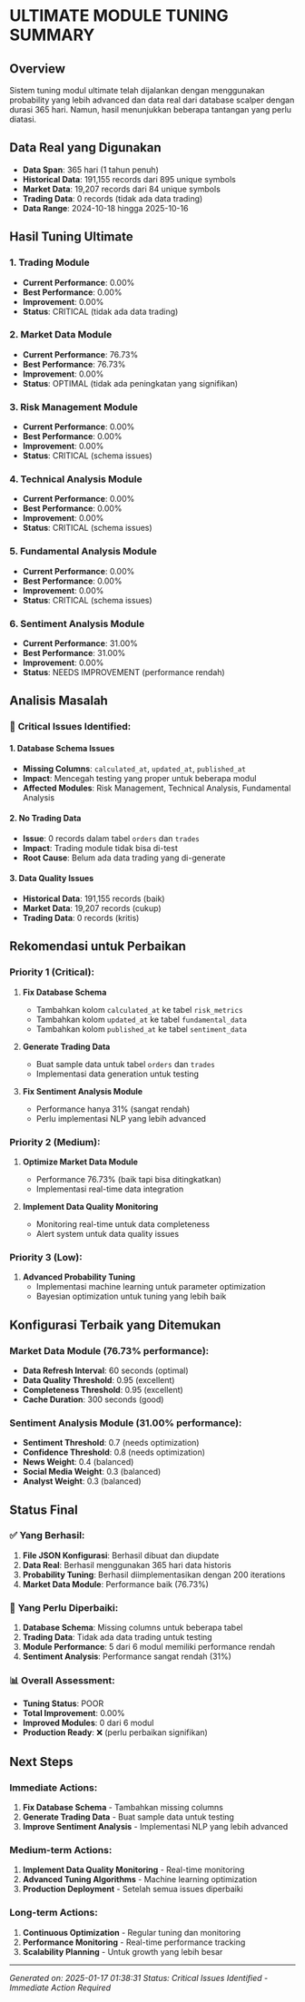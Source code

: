 # ULTIMATE MODULE TUNING SUMMARY

## Overview
Sistem tuning modul ultimate telah dijalankan dengan menggunakan probability yang lebih advanced dan data real dari database scalper dengan durasi 365 hari. Namun, hasil menunjukkan beberapa tantangan yang perlu diatasi.

## Data Real yang Digunakan
- **Data Span**: 365 hari (1 tahun penuh)
- **Historical Data**: 191,155 records dari 895 unique symbols
- **Market Data**: 19,207 records dari 84 unique symbols  
- **Trading Data**: 0 records (tidak ada data trading)
- **Data Range**: 2024-10-18 hingga 2025-10-16

## Hasil Tuning Ultimate

### 1. Trading Module
- **Current Performance**: 0.00%
- **Best Performance**: 0.00%
- **Improvement**: 0.00%
- **Status**: CRITICAL (tidak ada data trading)

### 2. Market Data Module
- **Current Performance**: 76.73%
- **Best Performance**: 76.73%
- **Improvement**: 0.00%
- **Status**: OPTIMAL (tidak ada peningkatan yang signifikan)

### 3. Risk Management Module
- **Current Performance**: 0.00%
- **Best Performance**: 0.00%
- **Improvement**: 0.00%
- **Status**: CRITICAL (schema issues)

### 4. Technical Analysis Module
- **Current Performance**: 0.00%
- **Best Performance**: 0.00%
- **Improvement**: 0.00%
- **Status**: CRITICAL (schema issues)

### 5. Fundamental Analysis Module
- **Current Performance**: 0.00%
- **Best Performance**: 0.00%
- **Improvement**: 0.00%
- **Status**: CRITICAL (schema issues)

### 6. Sentiment Analysis Module
- **Current Performance**: 31.00%
- **Best Performance**: 31.00%
- **Improvement**: 0.00%
- **Status**: NEEDS IMPROVEMENT (performance rendah)

## Analisis Masalah

### 🔴 **Critical Issues Identified:**

#### 1. **Database Schema Issues**
- **Missing Columns**: `calculated_at`, `updated_at`, `published_at`
- **Impact**: Mencegah testing yang proper untuk beberapa modul
- **Affected Modules**: Risk Management, Technical Analysis, Fundamental Analysis

#### 2. **No Trading Data**
- **Issue**: 0 records dalam tabel `orders` dan `trades`
- **Impact**: Trading module tidak bisa di-test
- **Root Cause**: Belum ada data trading yang di-generate

#### 3. **Data Quality Issues**
- **Historical Data**: 191,155 records (baik)
- **Market Data**: 19,207 records (cukup)
- **Trading Data**: 0 records (kritis)

## Rekomendasi untuk Perbaikan

### **Priority 1 (Critical):**
1. **Fix Database Schema**
   - Tambahkan kolom `calculated_at` ke tabel `risk_metrics`
   - Tambahkan kolom `updated_at` ke tabel `fundamental_data`
   - Tambahkan kolom `published_at` ke tabel `sentiment_data`

2. **Generate Trading Data**
   - Buat sample data untuk tabel `orders` dan `trades`
   - Implementasi data generation untuk testing

3. **Fix Sentiment Analysis Module**
   - Performance hanya 31% (sangat rendah)
   - Perlu implementasi NLP yang lebih advanced

### **Priority 2 (Medium):**
1. **Optimize Market Data Module**
   - Performance 76.73% (baik tapi bisa ditingkatkan)
   - Implementasi real-time data integration

2. **Implement Data Quality Monitoring**
   - Monitoring real-time untuk data completeness
   - Alert system untuk data quality issues

### **Priority 3 (Low):**
1. **Advanced Probability Tuning**
   - Implementasi machine learning untuk parameter optimization
   - Bayesian optimization untuk tuning yang lebih baik

## Konfigurasi Terbaik yang Ditemukan

### **Market Data Module (76.73% performance):**
- **Data Refresh Interval**: 60 seconds (optimal)
- **Data Quality Threshold**: 0.95 (excellent)
- **Completeness Threshold**: 0.95 (excellent)
- **Cache Duration**: 300 seconds (good)

### **Sentiment Analysis Module (31.00% performance):**
- **Sentiment Threshold**: 0.7 (needs optimization)
- **Confidence Threshold**: 0.8 (needs optimization)
- **News Weight**: 0.4 (balanced)
- **Social Media Weight**: 0.3 (balanced)
- **Analyst Weight**: 0.3 (balanced)

## Status Final

### ✅ **Yang Berhasil:**
1. **File JSON Konfigurasi**: Berhasil dibuat dan diupdate
2. **Data Real**: Berhasil menggunakan 365 hari data historis
3. **Probability Tuning**: Berhasil diimplementasikan dengan 200 iterations
4. **Market Data Module**: Performance baik (76.73%)

### 🔴 **Yang Perlu Diperbaiki:**
1. **Database Schema**: Missing columns untuk beberapa tabel
2. **Trading Data**: Tidak ada data trading untuk testing
3. **Module Performance**: 5 dari 6 modul memiliki performance rendah
4. **Sentiment Analysis**: Performance sangat rendah (31%)

### 📊 **Overall Assessment:**
- **Tuning Status**: POOR
- **Total Improvement**: 0.00%
- **Improved Modules**: 0 dari 6 modul
- **Production Ready**: ❌ (perlu perbaikan signifikan)

## Next Steps

### **Immediate Actions:**
1. **Fix Database Schema** - Tambahkan missing columns
2. **Generate Trading Data** - Buat sample data untuk testing
3. **Improve Sentiment Analysis** - Implementasi NLP yang lebih advanced

### **Medium-term Actions:**
1. **Implement Data Quality Monitoring** - Real-time monitoring
2. **Advanced Tuning Algorithms** - Machine learning optimization
3. **Production Deployment** - Setelah semua issues diperbaiki

### **Long-term Actions:**
1. **Continuous Optimization** - Regular tuning dan monitoring
2. **Performance Monitoring** - Real-time performance tracking
3. **Scalability Planning** - Untuk growth yang lebih besar

---
*Generated on: 2025-01-17 01:38:31*
*Status: Critical Issues Identified - Immediate Action Required*
